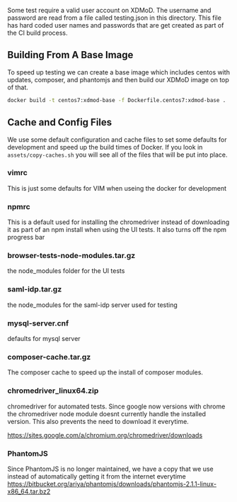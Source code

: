Some test require a valid user account on XDMoD. The username and password
are read from a file called testing.json in this directory.
This file has hard coded user names and passwords that are get created as part
of the CI build process.

## Building From A Base Image

To speed up testing we can create a base image which includes centos with updates, composer, and
phantomjs and then build our XDMoD image on top of that.

```bash
docker build -t centos7:xdmod-base -f Dockerfile.centos7:xdmod-base .
```

## Cache and Config Files
We use some default configuration and cache files to set some defaults for
development and speed up the build times of Docker.
If you look in `assets/copy-caches.sh` you will see all of the files that will be put into place.

### vimrc
This is just some defaults for VIM when useing the docker for development

### npmrc
This is a default used for installing the chromedriver instead of downloading it
as part of an npm install when using the UI tests.  It also turns off the npm
progress bar

### browser-tests-node-modules.tar.gz
the node_modules folder for the UI tests

### saml-idp.tar.gz
the node_modules for the saml-idp server used for testing

### mysql-server.cnf
defaults for mysql server

### composer-cache.tar.gz
The composer cache to speed up the install of composer modules.

### chromedriver_linux64.zip
chromedriver for automated tests.  Since google now versions with chrome the
chromedriver node module doesnt currently handle the installed version.
This also prevents the need to download it everytime.

https://sites.google.com/a/chromium.org/chromedriver/downloads

### PhantomJS
Since PhantomJS is no longer maintained, we have a copy that we use instead of
automatically getting it from the internet everytime
https://bitbucket.org/ariya/phantomjs/downloads/phantomjs-2.1.1-linux-x86_64.tar.bz2
